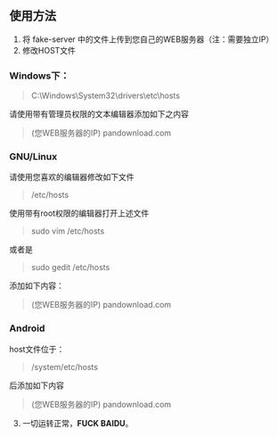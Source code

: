 ## 使用方法

1. 将 fake-server 中的文件上传到您自己的WEB服务器（注：需要独立IP）
2. 修改HOST文件
### Windows下：
> C:\Windows\System32\drivers\etc\hosts

请使用带有管理员权限的文本编辑器添加如下之内容

> (您WEB服务器的IP) pandownload.com

### GNU/Linux

请使用您喜欢的编辑器修改如下文件

> /etc/hosts

使用带有root权限的编辑器打开上述文件

> sudo vim /etc/hosts

或者是

> sudo gedit /etc/hosts

添加如下内容：

>(您WEB服务器的IP) pandownload.com

### Android
host文件位于：

>/system/etc/hosts

后添加如下内容

>(您WEB服务器的IP) pandownload.com

3. 一切运转正常，**FUCK BAIDU**。
